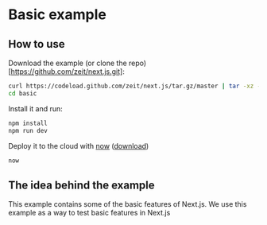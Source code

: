 
# Basic example

## How to use

Download the example (or clone the repo)[https://github.com/zeit/next.js.git]:

```bash
curl https://codeload.github.com/zeit/next.js/tar.gz/master | tar -xz --strip=2 next.js-master/examples/basic
cd basic
```

Install it and run:

```bash
npm install
npm run dev
```

Deploy it to the cloud with [now](https://zeit.co/now) ([download](https://zeit.co/download))

```bash
now
```

## The idea behind the example

This example contains some of the basic features of Next.js. We use this example as a way to test basic features in Next.js
